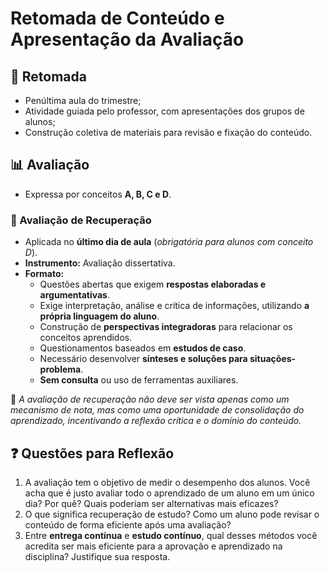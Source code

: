 # Retomada de Conteúdo e Apresentação da Avaliação  

## 📌 Retomada  
- Penúltima aula do trimestre;  
- Atividade guiada pelo professor, com apresentações dos grupos de alunos;  
- Construção coletiva de materiais para revisão e fixação do conteúdo.  

## 📊 Avaliação  
- Expressa por conceitos **A, B, C e D**.  

### 📅 Avaliação de Recuperação  
- Aplicada no **último dia de aula** (*obrigatória para alunos com conceito D*).  
- **Instrumento:** Avaliação dissertativa.  
- **Formato:**  
  - Questões abertas que exigem **respostas elaboradas e argumentativas**.  
  - Exige interpretação, análise e crítica de informações, utilizando **a própria linguagem do aluno**.  
  - Construção de **perspectivas integradoras** para relacionar os conceitos aprendidos.  
  - Questionamentos baseados em **estudos de caso**.  
  - Necessário desenvolver **sínteses e soluções para situações-problema**.  
  - **Sem consulta** ou uso de ferramentas auxiliares.  

🔹 *A avaliação de recuperação não deve ser vista apenas como um mecanismo de nota, mas como uma oportunidade de consolidação do aprendizado, incentivando a reflexão crítica e o domínio do conteúdo.*  

## ❓ Questões para Reflexão  
1. A avaliação tem o objetivo de medir o desempenho dos alunos. Você acha que é justo avaliar todo o aprendizado de um aluno em um único dia? Por quê? Quais poderiam ser alternativas mais eficazes?  
2. O que significa recuperação de estudo? Como um aluno pode revisar o conteúdo de forma eficiente após uma avaliação?  
3. Entre **entrega contínua** e **estudo contínuo**, qual desses métodos você acredita ser mais eficiente para a aprovação e aprendizado na disciplina? Justifique sua resposta.  
